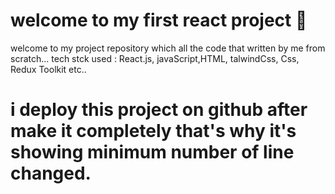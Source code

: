 # welcome to my first react  project 🚀
welcome to my project repository which all the code that written by me from scratch... tech stck used : React.js, javaScript,HTML, talwindCss, Css, Redux Toolkit etc..

# i deploy this project on github after make it completely that's why it's showing minimum number of  line changed.